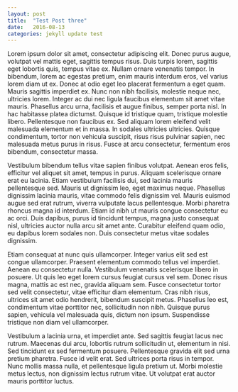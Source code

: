 ```yaml
---
layout: post
title:  "Test Post three"
date:   2016-08-13
categories: jekyll update test
---
```


Lorem ipsum dolor sit amet, consectetur adipiscing elit. Donec purus augue, volutpat vel mattis eget, sagittis tempus risus. Duis turpis lorem, sagittis eget lobortis quis, tempus vitae ex. Nullam ornare venenatis tempor. In bibendum, lorem ac egestas pretium, enim mauris interdum eros, vel varius lorem diam ut ex. Donec at odio eget leo placerat fermentum a eget quam. Mauris sagittis imperdiet ex. Nunc non nibh facilisis, molestie neque nec, ultricies lorem. Integer ac dui nec ligula faucibus elementum sit amet vitae mauris. Phasellus arcu urna, facilisis et augue finibus, semper porta nisl. In hac habitasse platea dictumst. Quisque id tristique quam, tristique molestie libero. Pellentesque non faucibus ex. Sed aliquam lorem eleifend velit malesuada elementum et in massa. In sodales ultricies ultricies. Quisque condimentum, tortor non vehicula suscipit, risus risus pulvinar sapien, nec malesuada metus purus in risus. Fusce at arcu consectetur, fermentum eros bibendum, consectetur massa.

Vestibulum bibendum tellus vitae sapien finibus volutpat. Aenean eros felis, efficitur vel aliquet sit amet, tempus in purus. Aliquam scelerisque ornare erat eu lacinia. Etiam vestibulum facilisis dui, sed lacinia mauris pellentesque sed. Mauris ut dignissim leo, eget maximus neque. Phasellus dignissim lacinia mauris, vitae commodo felis dignissim vel. Mauris euismod augue sed erat rutrum, viverra vulputate lacus pellentesque. Morbi pharetra rhoncus magna id interdum. Etiam id nibh ut mauris congue consectetur eu ac orci. Duis dapibus, purus id tincidunt tempus, magna justo consequat nisl, ultricies auctor nulla arcu sit amet ante. Curabitur eleifend quam odio, eu dapibus lorem sodales non. Duis consectetur metus vitae sodales dignissim.

Etiam consequat at nunc quis ullamcorper. Integer varius elit sed est congue ullamcorper. Praesent elementum commodo tellus vel imperdiet. Aenean eu consectetur nulla. Vestibulum venenatis scelerisque libero in posuere. Ut quis leo eget lorem cursus feugiat cursus vel sem. Donec risus magna, mattis ac est nec, gravida aliquam sem. Fusce consectetur tortor sed velit consectetur, vitae efficitur diam elementum. Cras nibh risus, ultrices sit amet odio hendrerit, bibendum suscipit metus. Phasellus leo est, condimentum vitae porttitor nec, sollicitudin non nibh. Quisque purus sapien, vehicula vel malesuada quis, dictum non ipsum. Suspendisse tristique non diam vel ullamcorper.

Vestibulum a lacinia urna, et imperdiet ante. Sed sagittis feugiat lacus nec rutrum. Maecenas dui arcu, lobortis rutrum sollicitudin ut, elementum in nisi. Sed tincidunt ex sed fermentum posuere. Pellentesque gravida elit sed urna pretium pharetra. Fusce id velit erat. Sed ultrices porta risus in tempor. Nunc mollis massa nulla, et pellentesque ligula pretium ut. Morbi molestie metus lectus, non dignissim lectus rutrum vitae. Ut volutpat erat auctor mauris porttitor luctus.
